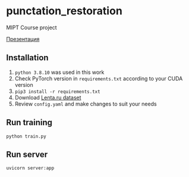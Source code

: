 # punctation_restoration
MIPT Course project

[Презентация](https://docs.google.com/presentation/d/1_Y0DnY4xu-t4wb0QwQd38zfFLz17LDAZT007oSUTLos/edit?usp=sharing)

## Installation
1) ```python 3.8.10``` was used in this work
2) Check PyTorch version in ```requirements.txt``` according to your CUDA version
3) ```pip3 install -r requirements.txt```
4) Download [Lenta.ru dataset](https://github.com/natasha/corus#load_lenta2)
5) Review ```config.yaml``` and make changes to suit your needs

## Run training
```python train.py```

## Run server
```uvicorn server:app```
